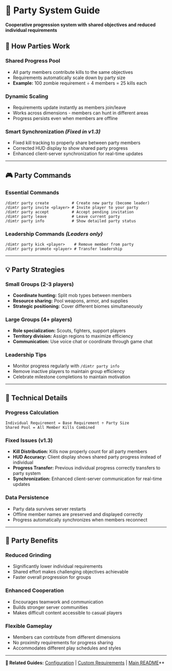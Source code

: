 # 👥 Party System Guide

**Cooperative progression system with shared objectives and reduced individual requirements**

## 🌟 How Parties Work

### **Shared Progress Pool**
- All party members contribute kills to the same objectives
- Requirements automatically scale down by party size
- **Example:** 100 zombie requirement ÷ 4 members = 25 kills each

### **Dynamic Scaling**
- Requirements update instantly as members join/leave
- Works across dimensions - members can hunt in different areas
- Progress persists even when members are offline

### **Smart Synchronization** *(Fixed in v1.3)*
- Fixed kill tracking to properly share between party members
- Corrected HUD display to show shared party progress
- Enhanced client-server synchronization for real-time updates

---

## 🎮 Party Commands

### Essential Commands
```
/dimtr party create          # Create new party (become leader)
/dimtr party invite <player> # Invite player to your party
/dimtr party accept          # Accept pending invitation
/dimtr party leave           # Leave current party
/dimtr party info            # Show detailed party status
```

### Leadership Commands *(Leaders only)*
```
/dimtr party kick <player>    # Remove member from party
/dimtr party promote <player> # Transfer leadership
```

---

## 💡 Party Strategies

### **Small Groups (2-3 players)**
- **Coordinate hunting:** Split mob types between members
- **Resource sharing:** Pool weapons, armor, and supplies
- **Strategic positioning:** Cover different biomes simultaneously

### **Large Groups (4+ players)**  
- **Role specialization:** Scouts, fighters, support players
- **Territory division:** Assign regions to maximize efficiency
- **Communication:** Use voice chat or coordinate through game chat

### **Leadership Tips**
- Monitor progress regularly with `/dimtr party info`
- Remove inactive players to maintain group efficiency
- Celebrate milestone completions to maintain motivation

---

## 🔧 Technical Details

### **Progress Calculation**
```
Individual Requirement = Base Requirement ÷ Party Size
Shared Pool = All Member Kills Combined
```

### **Fixed Issues (v1.3)**
- **Kill Distribution:** Kills now properly count for all party members
- **HUD Accuracy:** Client display shows shared party progress instead of individual
- **Progress Transfer:** Previous individual progress correctly transfers to party system
- **Synchronization:** Enhanced client-server communication for real-time updates

### **Data Persistence**
- Party data survives server restarts
- Offline member names are preserved and displayed correctly
- Progress automatically synchronizes when members reconnect

---

## 🎯 Party Benefits

### **Reduced Grinding**
- Significantly lower individual requirements
- Shared effort makes challenging objectives achievable
- Faster overall progression for groups

### **Enhanced Cooperation**
- Encourages teamwork and communication
- Builds stronger server communities
- Makes difficult content accessible to casual players

### **Flexible Gameplay**
- Members can contribute from different dimensions
- No proximity requirements for progress sharing
- Accommodates different play schedules and styles

---

**🔗 Related Guides:** [Configuration](CONFIGURATION.md) | [Custom Requirements](CUSTOM_REQUIREMENTS.md) | [Main README](README.md)**
